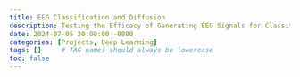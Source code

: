 ```yaml
---
title: EEG Classification and Diffusion
description: Testing the Efficacy of Generating EEG Signals for Classification
date: 2024-07-05 20:00:00 -0800
categories: [Projects, Deep Learning]
tags: []     # TAG names should always be lowercase
toc: false
---
```


# 